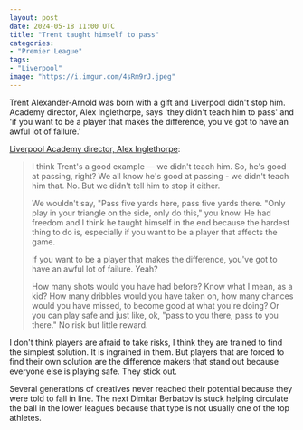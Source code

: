 ```yaml
---
layout: post
date: 2024-05-18 11:00 UTC
title: "Trent taught himself to pass"
categories:
- "Premier League"
tags:
- "Liverpool"
image: "https://i.imgur.com/4sRm9rJ.jpeg"
---
```


Trent Alexander-Arnold was born with a gift and Liverpool didn't stop him. Academy director, Alex Inglethorpe, says 'they didn't teach him to pass' and 'if you want to be a player that makes the difference, you've got to have an awful lot of failure.'

<!---more--->

[Liverpool Academy director,  Alex Inglethorpe](https://youtu.be/Hil-Lw5ErL0?si=Tova3ePxReEPYPfF):

> I think Trent's a good example — we didn't teach him. So, he's good at passing, right?  We all know he's good at passing - we didn't teach him that.  No. But we didn't tell him to stop it either.
> 
> We wouldn't say, "Pass five yards here, pass five yards there. "Only play in your triangle on the side, only do this," you know. He had freedom and I think he taught himself in the end because the hardest thing to do is, especially if you want to be a player that affects the game.
> 
> If you want to be a player that makes the difference,  you've got to have an awful lot of failure. Yeah?
>  
> How many shots would you have had before? Know what I mean, as a kid? How many dribbles would you have taken on, how many chances would you have missed, to become good at what you're doing? Or you can play safe and just like, ok, "pass to you there, pass to you there." No risk but little reward.

I don't think players are afraid to take risks, I think they are trained to find the simplest solution. It is ingrained in them. But players that are forced to find their own solution are the difference makers that stand out because everyone else is playing safe. They stick out.

Several generations of creatives never reached their potential because they were told to fall in line. The next Dimitar Berbatov is stuck helping circulate the ball in the lower leagues because that type is not usually one of the top athletes.